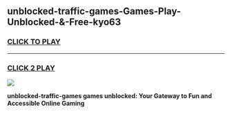 
## unblocked-traffic-games-Games-Play-Unblocked-&-Free-kyo63
<h3>
<a href="https://premium76.site?title=unblocked-traffic-games&ref=24A">CLICK TO PLAY</a></h3>
<hr>

<h3>
<a href="https://premium76.site?title=unblocked-traffic-games&ref=24A">CLICK 2 PLAY</a>
  
</h3>

<a href="https://premium76.site?title=unblocked-traffic-games&ref=24A"><img src="https://clearcache.store/games.png"></a>


**unblocked-traffic-games games unblocked: Your Gateway to Fun and Accessible Online Gaming**
